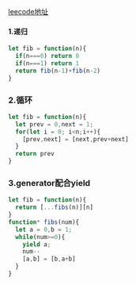 [leecode地址](https://leetcode-cn.com/problems/fibonacci-number/)
#### 1.递归
```javascript
let fib = function(n){
  if(n===0) return 0
  if(n===1) return 1
  return fib(n-1)+fib(n-2)
}
```
### 2.循环
```javascript
let fib = function(n){
  let prev = 0,next = 1;
  for(let i = 0; i<n;i++){
    [prev,next] = [next,prev+next]
  }
  return prev
}
```
### 3.generator配合yield
```javascript
let fib = function(n){
  return [...fibs(n)][n]
}
function* fibs(num){
  let a = 0,b = 1;
  while(num>=0){
    yield a;
    num--
    [a,b] = [b,a+b]
  }
}
```
